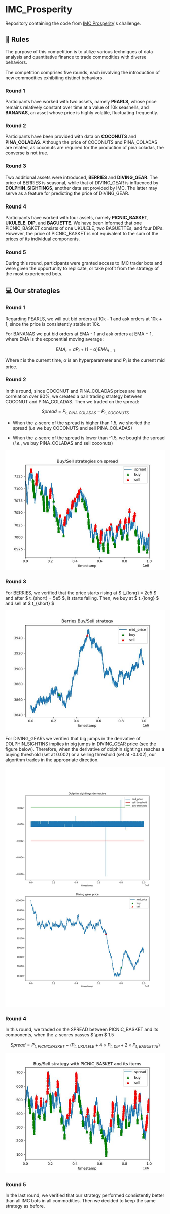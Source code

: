 # IMC_Prosperity

Repository containing the code from [IMC Prosperity](https://prosperity.imc.com/)'s challenge. 

## :scroll: Rules

The purpose of this competition is to utilize various techniques of data analysis and quantitative finance to trade commodities with diverse behaviors.

The competition comprises five rounds, each involving the introduction of new commodities exhibiting distinct behaviors.

### Round 1

Participants have worked with two assets, namely **PEARLS**, whose price remains relatively constant over time at a value of 10k seashells, and **BANANAS**, an asset whose price is highly volatile, fluctuating frequently.

### Round 2

Participants have been provided with data on **COCONUTS** and **PINA_COLADAS**. Although the price of COCONUTS and PINA_COLADAS are related, as coconuts are required for the production of pina coladas, the converse is not true.

### Round 3

Two additional assets were introduced, **BERRIES** and **DIVING_GEAR**. The price of BERRIES is seasonal, while that of DIVING_GEAR is influenced by **DOLPHIN_SIGHTINGS**, another data set provided by IMC. The latter may serve as a feature for predicting the price of DIVING_GEAR.

### Round 4

Participants have worked with four assets, namely **PICNIC_BASKET**, **UKULELE**, **DIP**, and **BAGUETTE**. We have been informed that one PICNIC_BASKET consists of one UKULELE, two BAGUETTEs, and four DIPs. However, the price of PICNIC_BASKET is not equivalent to the sum of the prices of its individual components.

### Round 5

During this round, participants were granted access to IMC trader bots and were given the opportunity to replicate, or take profit from the strategy of the most experienced bots.

## :computer: Our strategies

### Round 1

Regarding PEARLS, we will put bid orders at 10k - 1 and ask orders at 10k + 1, since the price is consistently stable at 10k.

For BANANAS we put bid orders at EMA - 1 and ask orders at EMA + 1, where EMA is the exponential moving average:

$$
    EMA_{t} = \alpha P_{t} + (1-\alpha) EMA_{t-1}
$$

Where $t$ is the current time, $\alpha$ is an hyperparameter and $P_{t}$ is the current mid price.

### Round 2

In this round, since COCONUT and PINA_COLADAS prices are have correlation over 90%, we created a pair trading strategy between COCONUT and PINA_COLADAS. Then we traded on the spread:

$$
    Spread = P_{t, \ PINA \ COLADAS} - P_{t, \ COCONUTS}
$$

* When the z-score of the spread is higher than 1.5, we shorted the spread (*i.e* we buy COCONUTS and sell PINA_COLADAS)

* When the z-score of the spread is lower than -1.5, we bought the spread (*i.e.*, we buy PINA_COLADAS and sell coconuts)


<p align="center">
  <img src="img/pina_coladas-coconut.jpg" />
</p>

### Round 3

For BERRIES, we verified that the price starts rising at $ t_{long} = 2e5 $ and after $ t_{short} = 5e5 $, it starts falling. Then, we buy at $ t_{long} $ and sell at $ t_{short} $

<p align="center">
  <img src="img/berries.jpg" />
</p>


For DIVING_GEARs we verified that big jumps in the derivative of DOLPHIN_SIGHTINS implies in big jumps in DIVING_GEAR price (see the figure below). Therefore, when the derivative of dolphin sightings reaches a buying threshold (set at 0.002) or a selling threshold (set at -0.002), our algorithm trades in the appropriate direction.

<p align="center">
  <img src="img/dolphin-diving_gear.jpg" />
</p>

### Round 4

In this round, we traded on the SPREAD between PICNIC_BASKET and its components, when the z-scores passes $ \pm $ 1.5

$$
  Spread = P_{t, \ PICNIC BASKET} - (P_{t, \ UKULELE} + 4 \times P_{t, \ DIP} + 2 \times P_{t, \ BAGUETTE} ) 
$$

<p align="center">
  <img src="img/picnic.jpg" />
</p>

### Round 5

In the last round, we verified that our strategy performed consistently better than all IMC bots in all commodities. Then we decided to keep the same strategy as before.